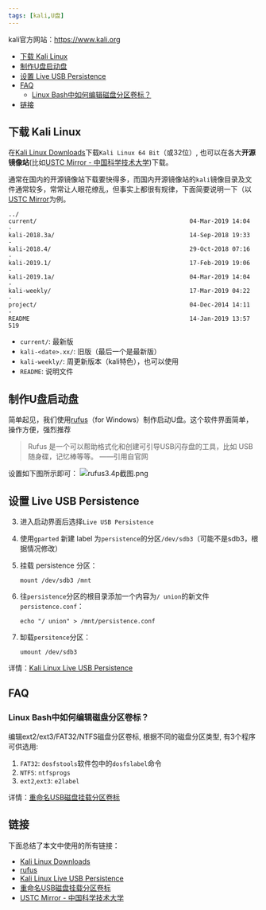 ```yaml
---
tags: [kali,U盘]
---
```


kali官方网站：<https://www.kali.org>

<p id="markdown-toc"></p>
<!-- vim-markdown-toc GFM -->

* [下载 Kali Linux](#下载-kali-linux)
* [制作U盘启动盘](#制作u盘启动盘)
* [设置 Live USB Persistence](#设置-live-usb-persistence)
* [FAQ](#faq)
  * [Linux Bash中如何编辑磁盘分区卷标？](#linux-bash中如何编辑磁盘分区卷标)
* [链接](#链接)

<!-- vim-markdown-toc -->

## 下载 Kali Linux
在[Kali Linux Downloads](https://www.kali.org/downloads/)下载`Kali Linux 64 Bit`（或32位）, 也可以在各大**开源镜像站**(比如[USTC Mirror - 中国科学技术大学][ustc-mirror])下载。

[ustc-mirror]: https://mirrors.ustc.edu.cn/

通常在国内的开源镜像站下载要快得多，而国内开源镜像站的`kali`镜像目录及文件通常较多，常常让人眼花缭乱，但事实上都很有规律，下面简要说明一下（以[USTC Mirror][ustc-mirror]为例。

```
../
current/                                           04-Mar-2019 14:04                   -
kali-2018.3a/                                      14-Sep-2018 19:33                   -
kali-2018.4/                                       29-Oct-2018 07:16                   -
kali-2019.1/                                       17-Feb-2019 19:06                   -
kali-2019.1a/                                      04-Mar-2019 14:04                   -
kali-weekly/                                       17-Mar-2019 04:22                   -
project/                                           04-Dec-2014 14:11                   -
README                                             14-Jan-2019 13:57                 519
```

* `current/`: 最新版
* `kali-<date>.xx/`: 旧版（最后一个是最新版）
* `kali-weekly/`: 周更新版本（kali特色），也可以使用
* `README`: 说明文件

## 制作U盘启动盘
简单起见，我们使用[rufus](https://rufus.ie/)（for Windows）制作启动U盘。这个软件界面简单，操作方便，强烈推荐

> Rufus 是一个可以帮助格式化和创建可引导USB闪存盘的工具，比如 USB 随身碟，记忆棒等等。
>                                                                       ——引用自官网


设置如下图所示即可：
![rufus3.4p截图.png](/kali-linux-live-usb-persistence/rufus3.4p截图.png)


## 设置 Live USB Persistence
3. 进入启动界面后选择`Live USB Persistence`
4. 使用`gparted` 新建 label 为`persistence`的分区`/dev/sdb3`（可能不是sdb3，根据情况修改）
5. 挂载 persistence 分区：
   ```
   mount /dev/sdb3 /mnt
   ```

6. 往`persistence`分区的根目录添加一个内容为`/ union`的新文件`persistence.conf`：
   ```
   echo "/ union" > /mnt/persistence.conf
   ```

7. 缷载`persitence`分区：
   ```
   umount /dev/sdb3
   ```

详情：[Kali Linux Live USB Persistence](https://docs.kali.org/downloading/kali-linux-live-usb-persistence)

## FAQ
###  Linux Bash中如何编辑磁盘分区卷标？

编辑ext2/ext3/FAT32/NTFS磁盘分区卷标, 根据不同的磁盘分区类型, 有3个程序可供选用:
1. `FAT32`: `dosfstools`软件包中的`dosfslabel`命令
2. `NTFS`: `ntfsprogs`
3. `ext2`,`ext3`: `e2label`

详情：[重命名USB磁盘挂载分区卷标](https://wiki.ubuntu.org.cn/%E9%87%8D%E5%91%BD%E5%90%8DUSB%E7%A3%81%E7%9B%98%E6%8C%82%E8%BD%BD%E5%88%86%E5%8C%BA%E5%8D%B7%E6%A0%87)


## 链接
下面总结了本文中使用的所有链接：

<!-- link start -->
* [Kali Linux Downloads](https://www.kali.org/downloads/)
* [rufus](https://rufus.ie/)
* [Kali Linux Live USB Persistence](https://docs.kali.org/downloading/kali-linux-live-usb-persistence)
* [重命名USB磁盘挂载分区卷标](https://wiki.ubuntu.org.cn/%E9%87%8D%E5%91%BD%E5%90%8DUSB%E7%A3%81%E7%9B%98%E6%8C%82%E8%BD%BD%E5%88%86%E5%8C%BA%E5%8D%B7%E6%A0%87)
* [USTC Mirror - 中国科学技术大学][ustc-mirror]

<!-- link end -->

<!-- abbreviations start -->

<!-- abbreviations end -->
